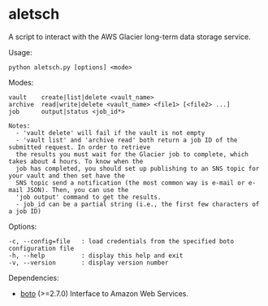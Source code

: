 aletsch
=======

A script to interact with the AWS Glacier long-term data storage service.

Usage:

`python aletsch.py [options] <mode>`
  
Modes:

    vault    create|list|delete <vault_name>  
    archive  read|write|delete <vault_name> <file1> [<file2> ...]
    job      output|status <job_id*>
    
    Notes:
      - 'vault delete' will fail if the vault is not empty
      - 'vault list' and 'archive read' both return a job ID of the submitted request. In order to retrieve
      the results you must wait for the Glacier job to complete, which takes about 4 hours. To know when the
      job has completed, you should set up publishing to an SNS topic for your vault and then set have the
      SNS topic send a notification (the most common way is e-mail or e-mail JSON). Then, you can use the
      'job output' command to get the results.
      - job_id can be a partial string (i.e., the first few characters of a job ID)
    
Options:

    -c, --config=file   : load credentials from the specified boto configuration file
    -h, --help          : display this help and exit
    -v, --version       : display version number
  
Dependencies:
* [boto](https://github.com/boto/boto) (>=2.7.0) Interface to Amazon Web Services.

